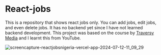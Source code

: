 # React-jobs

This is a repository that shows react jobs only. You can add jobs, edit jobs, and even delete jobs. It has no backend yet since I have not learned backend development. This project was based on the course by [Traversy Media](https://github.com/bradtraversy) and I learnt this from YouTube.

![screencapture-reactjobsnigeria-vercel-app-2024-07-12-11_09_29](https://github.com/user-attachments/assets/2b5409f3-5688-4d0f-9f84-630031637bcd)
